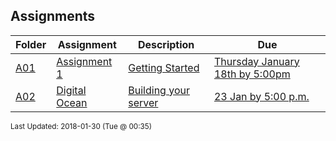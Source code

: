 ## Assignments
| Folder | Assignment | Description | Due|
 | ------------|------------|------------|------------|
 | [A01](https://github.com/rugbyprof/5373-Internet-Programming/tree/master/Assignments/A01) | [ Assignment 1 ](https://github.com/rugbyprof/5373-Internet-Programming/tree/master/Assignments/A01) | [ Getting Started](https://github.com/rugbyprof/5373-Internet-Programming/tree/master/Assignments/A01) | [Thursday January 18th by 5:00pm](https://github.com/rugbyprof/5373-Internet-Programming/tree/master/Assignments/A01) |
 | [A02](https://github.com/rugbyprof/5373-Internet-Programming/tree/master/Assignments/[A01](https://github.com/rugbyprof/5373-Internet-Programming/tree/master/Assignments/A01)) | [ Digital Ocean ](https://github.com/rugbyprof/5373-Internet-Programming/tree/master/Assignments/[A01](https://github.com/rugbyprof/5373-Internet-Programming/tree/master/Assignments/A01)) | [ Building your server](https://github.com/rugbyprof/5373-Internet-Programming/tree/master/Assignments/[A01](https://github.com/rugbyprof/5373-Internet-Programming/tree/master/Assignments/A01)) | [23 Jan by 5:00 p.m.](https://github.com/rugbyprof/5373-Internet-Programming/tree/master/Assignments/[A01](https://github.com/rugbyprof/5373-Internet-Programming/tree/master/Assignments/A01)) |

<sup>Last Updated: 2018-01-30 (Tue @ 00:35)</sup>